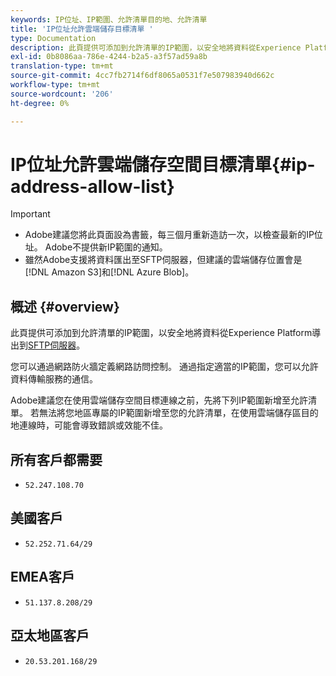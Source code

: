```yaml
---
keywords: IP位址、IP範圍、允許清單目的地、允許清單
title: 'IP位址允許雲端儲存目標清單 '
type: Documentation
description: 此頁提供可添加到允許清單的IP範圍，以安全地將資料從Experience Platform導出到SFTP伺服器、AmazonS3或Azure Blob儲存。
exl-id: 0b8086aa-786e-4244-b2a5-a3f57ad59a8b
translation-type: tm+mt
source-git-commit: 4cc7fb2714f6df8065a0531f7e507983940d662c
workflow-type: tm+mt
source-wordcount: '206'
ht-degree: 0%

---
```


# IP位址允許雲端儲存空間目標清單{#ip-address-allow-list}

>[!IMPORTANT]
>
> * Adobe建議您將此頁面設為書籤，每三個月重新造訪一次，以檢查最新的IP位址。 Adobe不提供新IP範圍的通知。
> * 雖然Adobe支援將資料匯出至SFTP伺服器，但建議的雲端儲存位置會是[!DNL Amazon S3]和[!DNL Azure Blob]。


## 概述 {#overview}

此頁提供可添加到允許清單的IP範圍，以安全地將資料從Experience Platform導出到[SFTP伺服器](./sftp.md)。

您可以通過網路防火牆定義網路訪問控制。 通過指定適當的IP範圍，您可以允許資料傳輸服務的通信。

Adobe建議您在使用雲端儲存空間目標連線之前，先將下列IP範圍新增至允許清單。 若無法將您地區專屬的IP範圍新增至您的允許清單，在使用雲端儲存區目的地連線時，可能會導致錯誤或效能不佳。

## 所有客戶都需要

* `52.247.108.70`

## 美國客戶

* `52.252.71.64/29`

## EMEA客戶

* `51.137.8.208/29`

## 亞太地區客戶

* `20.53.201.168/29`

